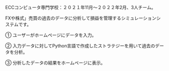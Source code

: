 ECCコンピュータ専門学校：２０２１年11月～２０２２年2月、3人チーム。

FXや株式」売買の過去のデータに分析して損益を管理するシミュレーションシステムです。

① ユーザーがホームページにデータを入力。

② 入力データに対してPython言語で作成したストラテジーを用いて過去のデータを分析。

③ 分析したデータの結果をホームページに表示。
